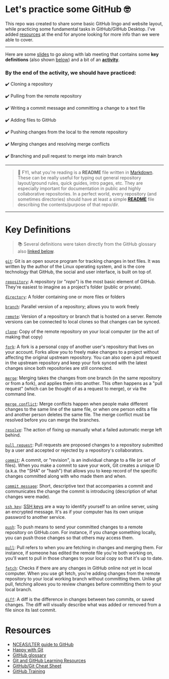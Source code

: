 # Let's practice some GitHub :nerd_face:

This repo was created to share some basic GitHub lingo and website layout, while practicing some fundamental tasks in GitHub/GitHub Desktop. I've added [resources](#resources) at the end for anyone looking for more info than we were able to cover.


---


Here are some [slides](https://ksuprod-my.sharepoint.com/:p:/g/personal/rmarques_kent_edu/EZAmHw_xuFZPjNwK3d8eZawBPEjjnRHovxuvr3Y0vhjTFg?e=Ah1upX) to go along with lab meeting that contains some **key definitions** (also shown [below](#key-definitions)) and a bit of an [**activity**](https://ksuprod-my.sharepoint.com/:p:/g/personal/rmarques_kent_edu/EZAmHw_xuFZPjNwK3d8eZawBPEjjnRHovxuvr3Y0vhjTFg?e=zkhu9j&nav=eyJzSWQiOjI2NCwiY0lkIjozOTM3MTUyODU4fQ). 

### By the end of the activity, we should have practiced:
:heavy_check_mark: Cloning a repository

:heavy_check_mark: Pulling from the remote repository

:heavy_check_mark: Writing a commit message and committing a change to a text file

:heavy_check_mark: Adding files to GitHub

:heavy_check_mark: Pushing changes from the local to the remote repository

:heavy_check_mark: Merging changes and resolving merge conflicts

:heavy_check_mark: Branching and pull request to merge into main branch

---


> :mega: FYI, what you're reading is a **README** file written in [Markdown](https://github.com/adam-p/markdown-here/wiki/Markdown-Cheatsheet). These can be really useful for typing out general repository layout/ground rules, quick guides, intro pages, etc. They are especially important for documentation in public and highly collaborative repositories. In a perfect world, every repository (and sometimes directories) should have at least a simple [**README**](https://docs.github.com/en/repositories/managing-your-repositorys-settings-and-features/customizing-your-repository/about-readmes) file describing the contents/purpose of that repo/dir.


---


# Key Definitions
> :books: Several definitions were taken directly from the GitHub glossary also [linked below](#resources).

[`git`](https://docs.github.com/en/get-started/quickstart/github-glossary#git): Git is an open source program for tracking changes in text files. It was written by the author of the Linux operating system, and is the core technology that GitHub, the social and user interface, is built on top of.

[`repository`](https://docs.github.com/en/get-started/quickstart/github-glossary#repository): A repository (or "_repo_") is the most basic element of GitHub. They're easiest to imagine as a project's folder (public or private).

[`directory`](https://docs.github.com/en/get-started/quickstart/github-glossary#directory): A folder containing one or more files or folders

[`branch`](https://docs.github.com/en/get-started/quickstart/github-glossary#branch): Parallel version of a repository; allows you to work freely

[`remote`](https://docs.github.com/en/get-started/quickstart/github-glossary#remote): Version of a repository or branch that is hosted on a server. Remote versions can be connected to local clones so that changes can be synced.

[`clone`](https://docs.github.com/en/get-started/quickstart/github-glossary#clone): Copy of the remote repository on your local computer (or the act of making that copy)

[`fork`](https://docs.github.com/en/get-started/quickstart/github-glossary#fork): A fork is a personal copy of another user's repository that lives on your account. Forks allow you to freely make changes to a project without affecting the original upstream repository. You can also open a pull request in the upstream repository and keep your fork synced with the latest changes since both repositories are still connected.

[`merge`](https://docs.github.com/en/get-started/quickstart/github-glossary#merge): Merging takes the changes from one branch (in the same repository or from a fork), and applies them into another. This often happens as a "pull request" (which can be thought of as a request to merge), or via the command line.

[`merge conflict`](https://docs.github.com/en/get-started/quickstart/github-glossary#merge-conflict): Merge conflicts happen when people make different changes to the same line of the same file, or when one person edits a file and another person deletes the same file. The merge conflict must be resolved before you can merge the branches.

[`resolve`](https://docs.github.com/en/get-started/quickstart/github-glossary#resolve): The action of fixing up manually what a failed automatic merge left behind.

[`pull request`](https://docs.github.com/en/get-started/quickstart/github-glossary#pull-request): Pull requests are proposed changes to a repository submitted by a user and accepted or rejected by a repository's collaborators.

[`commit`](https://docs.github.com/en/get-started/quickstart/github-glossary#commit): A commit, or "revision", is an individual change to a file (or set of files). 
When you make a commit to save your work, Git creates a unique ID (a.k.a. the "SHA" or "hash") that allows you to keep record of the specific changes committed along with who made them and when. 

[`commit message`](https://docs.github.com/en/get-started/quickstart/github-glossary#commit-message): Short, descriptive text that accompanies a commit and communicates the change the commit is introducing (description of what changes were made).

[`ssh key`](https://docs.github.com/en/get-started/quickstart/github-glossary#ssh-key): [SSH keys](https://docs.github.com/en/authentication/connecting-to-github-with-ssh/generating-a-new-ssh-key-and-adding-it-to-the-ssh-agent) are a way to identify yourself to an online server, using an encrypted message. It's as if your computer has its own unique password to another service.

[`push`](https://docs.github.com/en/get-started/quickstart/github-glossary#push): To push means to send your committed changes to a remote repository on GitHub.com. For instance, if you change something locally, you can push those changes so that others may access them.

[`pull`](https://docs.github.com/en/get-started/quickstart/github-glossary#pull): Pull refers to when you are fetching in changes and merging them. For instance, if someone has edited the remote file you're both working on, you'll want to pull in those changes to your local copy so that it's up to date. 

[`fetch`](https://docs.github.com/en/get-started/quickstart/github-glossary#fetch): Checks if there are any changes in GitHub online not yet in local computer. When you use git fetch, you're adding changes from the remote repository to your local working branch without committing them. Unlike git pull, fetching allows you to review changes before committing them to your local branch.

[`diff`](https://docs.github.com/en/get-started/quickstart/github-glossary#diff): A diff is the difference in changes between two commits, or saved changes. The diff will visually describe what was added or removed from a file since its last commit.


# Resources
* [NCEAS/LTER guide to GitHub](https://lter.github.io/workshop-github/)
* [Happy with Git](https://happygitwithr.com/)
* [GitHub glossary](https://docs.github.com/en/get-started/quickstart/github-glossary)
* [Git and GitHub Learning Resources](https://docs.github.com/en/get-started/quickstart/git-and-github-learning-resources)
* [GitHub/Git Cheat Sheet](https://training.github.com/downloads/github-git-cheat-sheet.pdf)
* [GitHub Training](https://githubtraining.github.io/training-manual/#/01_getting_ready_for_class)
